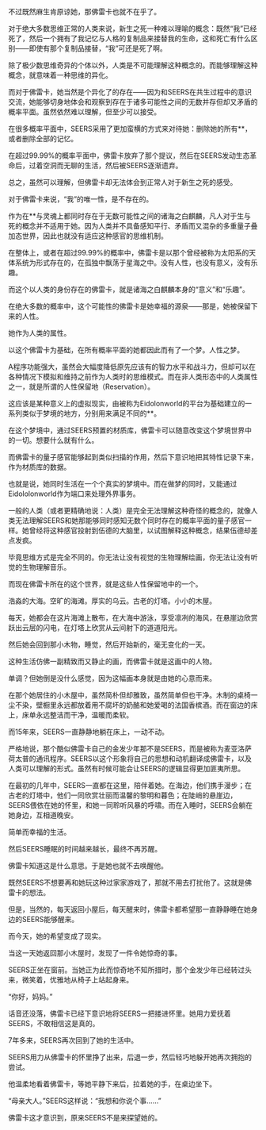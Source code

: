 

不过既然麻生肯原谅她，那佛雷卡也就不在乎了。

对于绝大多数思维正常的人类来说，新生之死一种难以理喻的概念：既然“我”已经死了，然后一个拥有了我记忆与人格的复制品来接替我的生命，这和死亡有什么区别——即使有那个复制品接替，“我”可还是死了啊。

除了极少数思维奇异的个体以外，人类是不可能理解这种概念的。而能够理解这种概念，就意味着一种思维的异化。

而对于佛雷卡，她当然是个异化了的存在——因为和SEERS在共生过程中的意识交流，她能够切身地体会和观察到存在于诸多可能性之间的无数并存但却又矛盾的概率平面。虽然依然难以理解，但至少可以接受。

在很多概率平面中，SEERS采用了更加蛮横的方式来对待她：删除她的所有**，或者删除全部的记忆。

在超过99.99%的概率平面中，佛雷卡放弃了那个提议，然后在SEERS发动生态革命后，过着空洞而无聊的生活，然后被SEERS逐渐遗弃。

总之，虽然可以理解，但佛雷卡却无法体会到正常人对于新生之死的感受。

对于佛雷卡来说，“我”的唯一性，是不存在的。

作为在**与灵魂上都同时存在于无数可能性之间的诸海之白麒麟，凡人对于生与死的概念并不适用于她。因为人类并不具备感知平行、矛盾而又混杂的多重量子叠加态世界，因此也就没有适应这种感官的思维机制。

在整体上，或者在超过99.99%的概率中，佛雷卡是以那个曾经被称为太阳系的天体系统为形式存在的，在孤独中飘荡于星海之中。没有人性，也没有意义，没有乐趣。

而这个以人类的身份存在的佛雷卡，就是诸海之白麒麟本身的“意义”和“乐趣”。

在绝大多数的概率中，这个可能性的佛雷卡是她幸福的源泉——那是，她被保留下来的人性。

她作为人类的属性。

以这个佛雷卡为基础，在所有概率平面的她都因此而有了一个梦。人性之梦。

A程序功能强大，虽然会大幅度降低原先应该有的智力水平和战斗力，但却可以在各种情况下模拟和维持之前作为人类时的思维模式。而在非人类形态中的人类属性之一，就是所谓的人性保留地（Reservation）。

这应该是某种意义上的虚拟现实，由被称为Eidolonworld的平台为基础建立的一系列类似于梦境的地方，分别用来满足不同的**。

在这个梦境中，通过SEERS预置的材质库，佛雷卡可以随意改变这个梦境世界中的一切。想要什么就有什么。

而佛雷卡的量子感官能够起到类似扫描的作用，然后下意识地把其特性记录下来，作为材质库的数据。

也就是说，她同时生活在一个个真实的梦境中。而在做梦的同时，又能通过Eidololonworld作为端口来处理外界事务。

一般的人类（或者更精确地说：人类）是完全无法理解这种奇怪的概念的，就像人类无法理解SEERS和她那能够同时感知无数个同时存在的概率平面的量子感官一样。她曾经将这种感官投射到伍德的大脑里，以试图解释这种概念，结果伍德却差点发疯。

毕竟思维方式是完全不同的。你无法让没有视觉的生物理解绘画，你无法让没有听觉的生物理解音乐。

而现在佛雷卡所在的这个世界，就是这些人性保留地中的一个。

浩淼的大海。空旷的海滩。厚实的乌云。古老的灯塔。小小的木屋。

每天，她都会在这片海滩上散布，在大海中游泳，享受凛冽的海风，在悬崖边欣赏跃出云层的闪电，在灯塔上欣赏从云间射下的道道阳光。

然后她会回到那小木物，睡觉，然后开始新的，毫无变化的一天。

这种生活仿佛一副精致而又静止的画，而佛雷卡就是这画中的人物。

单调？但她倒是没什么感觉，因为这幅画本身就是由她的心意而来。

在那个她居住的小木屋中，虽然简朴但却雅致，虽然简单但也干净。木制的桌椅一尘不染，壁橱里永远都放着用不腐坏的奶酪和她爱喝的法国香槟酒。而在窗边的床上，床单永远整洁而干净，温暖而柔软。

而15年来，SEERS一直静静地躺在床上，一动不动。

严格地说，那个酷似佛雷卡自己的金发少年那不是SEERS，而是被称为麦亚洛萨荷太普的通讯程序。SEERS以这个形象将自己的思想和动机翻译成佛雷卡，以及人类可以理解的形式。虽然有时候可能会让SEERS的逻辑显得更加匪夷所思。

在最初的几年中，SEERS一直都在这里，陪伴着她。在海边，他们携手漫步；在古老的灯塔中，他们一同欣赏壮丽而温馨的黎明和暮色；在陡峭的悬崖边，SEERS偎依在她的怀里，和她一同聆听风暴的呼啸。而在入睡时，SEERS会躺在她身边，互相道晚安。

简单而幸福的生活。

然后SEERS睡眠的时间越来越长，最终不再苏醒。

佛雷卡知道这是什么意思。于是她也就不去唤醒他。

既然SEERS不想要再和她玩这种过家家游戏了，那就不用去打扰他了。这就是佛雷卡的想法。

但是，当然的，每天返回小屋后，每天醒来时，佛雷卡都希望那一直静静睡在她身边的SEERS能够醒来。

而今天，她的希望变成了现实。

当这一天她返回那小木屋时，发现了一件令她惊奇的事。

SEERS正坐在窗前。当她正为此而惊奇地不知所措时，那个金发少年已经转过头来，微笑着，优雅地从椅子上站起身来。

“你好，妈妈。”

话音还没落，佛雷卡已经下意识地将SEERS一把搂进怀里。她用力爱抚着SEERS，不敢相信这是真的。

7年多来，SEERS再次回到了她的生活中。

SEERS用力从佛雷卡的怀里挣了出来，后退一步，然后轻巧地躲开她再次拥抱的尝试。

他温柔地看着佛雷卡，等她平静下来后，拉着她的手，在桌边坐下。

“母亲大人。”SEERS这样说：“我想和你说个事……”

佛雷卡这才意识到，原来SEERS不是来探望她的。

